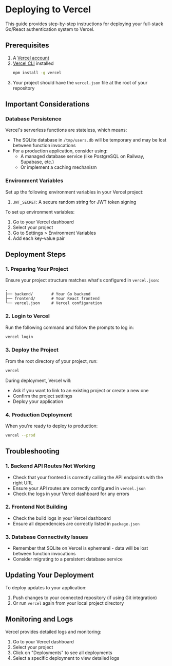 # Deploying to Vercel

This guide provides step-by-step instructions for deploying your full-stack Go/React authentication system to Vercel.

## Prerequisites

1. A [Vercel account](https://vercel.com/signup)
2. [Vercel CLI](https://vercel.com/download) installed
   ```bash
   npm install -g vercel
   ```
3. Your project should have the `vercel.json` file at the root of your repository

## Important Considerations

### Database Persistence

Vercel's serverless functions are stateless, which means:

- The SQLite database in `/tmp/users.db` will be temporary and may be lost between function invocations
- For a production application, consider using:
  - A managed database service (like PostgreSQL on Railway, Supabase, etc.)
  - Or implement a caching mechanism

### Environment Variables

Set up the following environment variables in your Vercel project:

1. `JWT_SECRET`: A secure random string for JWT token signing
   
To set up environment variables:
1. Go to your Vercel dashboard
2. Select your project
3. Go to Settings > Environment Variables
4. Add each key-value pair

## Deployment Steps

### 1. Preparing Your Project

Ensure your project structure matches what's configured in `vercel.json`:

```
.
├── backend/        # Your Go backend
├── frontend/       # Your React frontend
└── vercel.json     # Vercel configuration
```

### 2. Login to Vercel

Run the following command and follow the prompts to log in:

```bash
vercel login
```

### 3. Deploy the Project

From the root directory of your project, run:

```bash
vercel
```

During deployment, Vercel will:
- Ask if you want to link to an existing project or create a new one
- Confirm the project settings
- Deploy your application

### 4. Production Deployment

When you're ready to deploy to production:

```bash
vercel --prod
```

## Troubleshooting

### 1. Backend API Routes Not Working

- Check that your frontend is correctly calling the API endpoints with the right URL
- Ensure your API routes are correctly configured in `vercel.json`
- Check the logs in your Vercel dashboard for any errors

### 2. Frontend Not Building

- Check the build logs in your Vercel dashboard
- Ensure all dependencies are correctly listed in `package.json`

### 3. Database Connectivity Issues

- Remember that SQLite on Vercel is ephemeral - data will be lost between function invocations
- Consider migrating to a persistent database service

## Updating Your Deployment

To deploy updates to your application:

1. Push changes to your connected repository (if using Git integration)
2. Or run `vercel` again from your local project directory

## Monitoring and Logs

Vercel provides detailed logs and monitoring:

1. Go to your Vercel dashboard
2. Select your project
3. Click on "Deployments" to see all deployments
4. Select a specific deployment to view detailed logs 